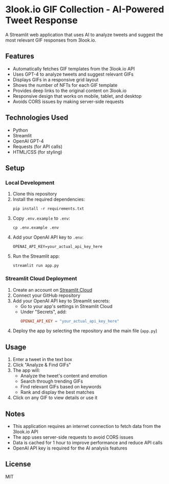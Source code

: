 # 3look.io GIF Collection - AI-Powered Tweet Response

A Streamlit web application that uses AI to analyze tweets and suggest the most relevant GIF responses from 3look.io.

## Features

- Automatically fetches GIF templates from the 3look.io API
- Uses GPT-4 to analyze tweets and suggest relevant GIFs
- Displays GIFs in a responsive grid layout
- Shows the number of NFTs for each GIF template
- Provides deep links to the original content on 3look.io
- Responsive design that works on mobile, tablet, and desktop
- Avoids CORS issues by making server-side requests

## Technologies Used

- Python
- Streamlit
- OpenAI GPT-4
- Requests (for API calls)
- HTML/CSS (for styling)

## Setup

### Local Development

1. Clone this repository
2. Install the required dependencies:
   ```
   pip install -r requirements.txt
   ```
3. Copy `.env.example` to `.env`:
   ```
   cp .env.example .env
   ```
4. Add your OpenAI API key to `.env`:
   ```
   OPENAI_API_KEY=your_actual_api_key_here
   ```
5. Run the Streamlit app:
   ```
   streamlit run app.py
   ```

### Streamlit Cloud Deployment

1. Create an account on [Streamlit Cloud](https://streamlit.io/cloud)
2. Connect your GitHub repository
3. Add your OpenAI API key to Streamlit secrets:
   - Go to your app's settings in Streamlit Cloud
   - Under "Secrets", add:
     ```toml
     OPENAI_API_KEY = "your_actual_api_key_here"
     ```
4. Deploy the app by selecting the repository and the main file (`app.py`)

## Usage

1. Enter a tweet in the text box
2. Click "Analyze & Find GIFs"
3. The app will:
   - Analyze the tweet's content and emotion
   - Search through trending GIFs
   - Find relevant GIFs based on keywords
   - Rank and display the best matches
4. Click on any GIF to view details or use it

## Notes

- This application requires an internet connection to fetch data from the 3look.io API
- The app uses server-side requests to avoid CORS issues
- Data is cached for 1 hour to improve performance and reduce API calls
- OpenAI API key is required for the AI analysis features

## License

MIT 